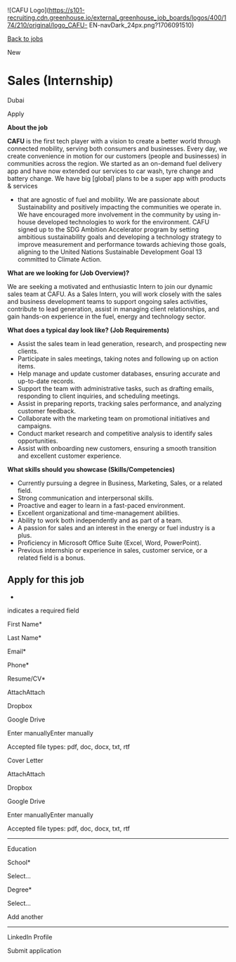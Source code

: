 ![CAFU
Logo](https://s101-recruiting.cdn.greenhouse.io/external_greenhouse_job_boards/logos/400/174/210/original/logo_CAFU-
EN-navDark_24px.png?1706091510)

[Back to jobs](https://job-boards.eu.greenhouse.io/cafu?gh_src=7944d5a2teu)

New

# Sales (Internship)

Dubai

Apply

**About the job**

**CAFU** is the first tech player with a vision to create a better world
through connected mobility, serving both consumers and businesses. Every day,
we create convenience in motion for our customers (people and businesses) in
communities across the region. We started as an on-demand fuel delivery app
and have now extended our services to car wash, tyre change and battery
change. We have big [global] plans to be a super app with products & services
- that are agnostic of fuel and mobility. We are passionate about
Sustainability and positively impacting the communities we operate in. We have
encouraged more involvement in the community by using in-house developed
technologies to work for the environment. CAFU signed up to the SDG Ambition
Accelerator program by setting ambitious sustainability goals and developing a
technology strategy to improve measurement and performance towards achieving
those goals, aligning to the United Nations Sustainable Development Goal 13
committed to Climate Action.

**What are we looking for (Job Overview)?**

We are seeking a motivated and enthusiastic Intern to join our dynamic sales
team at CAFU. As a Sales Intern, you will work closely with the sales and
business development teams to support ongoing sales activities, contribute to
lead generation, assist in managing client relationships, and gain hands-on
experience in the fuel, energy and technology sector.

**What does a typical day look like? (Job Requirements)**

  * Assist the sales team in lead generation, research, and prospecting new clients. 
  * Participate in sales meetings, taking notes and following up on action items. 
  * Help manage and update customer databases, ensuring accurate and up-to-date records. 
  * Support the team with administrative tasks, such as drafting emails, responding to client inquiries, and scheduling meetings. 
  * Assist in preparing reports, tracking sales performance, and analyzing customer feedback. 
  * Collaborate with the marketing team on promotional initiatives and campaigns. 
  * Conduct market research and competitive analysis to identify sales opportunities. 
  * Assist with onboarding new customers, ensuring a smooth transition and excellent customer experience. 

**What skills should you showcase (Skills/Competencies)**

  * Currently pursuing a degree in Business, Marketing, Sales, or a related field.
  * Strong communication and interpersonal skills.
  * Proactive and eager to learn in a fast-paced environment.
  * Excellent organizational and time-management abilities.
  * Ability to work both independently and as part of a team.
  * A passion for sales and an interest in the energy or fuel industry is a plus.
  * Proficiency in Microsoft Office Suite (Excel, Word, PowerPoint).
  * Previous internship or experience in sales, customer service, or a related field is a bonus.

## Apply for this job

*

indicates a required field

First Name*

Last Name*

Email*

Phone*

Resume/CV*

AttachAttach

Dropbox

Google Drive

Enter manuallyEnter manually

Accepted file types: pdf, doc, docx, txt, rtf

Cover Letter

AttachAttach

Dropbox

Google Drive

Enter manuallyEnter manually

Accepted file types: pdf, doc, docx, txt, rtf

* * *

Education

School*

Select...

Degree*

Select...

Add another

* * *

LinkedIn Profile

Submit application

